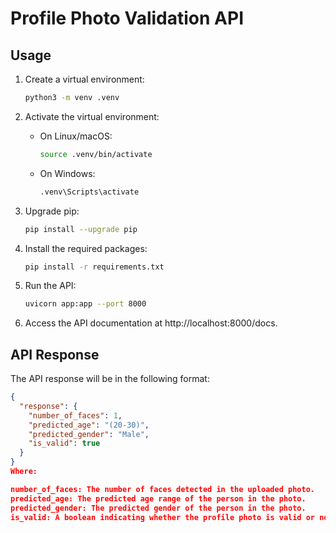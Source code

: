 # Profile Photo Validation API

## Usage

1. Create a virtual environment:

    ```bash
    python3 -m venv .venv
    ```

2. Activate the virtual environment:

    - On Linux/macOS:

        ```bash
        source .venv/bin/activate
        ```

    - On Windows:

        ```bash
        .venv\Scripts\activate
        ```

3. Upgrade pip:

    ```bash
    pip install --upgrade pip
    ```

4. Install the required packages:

    ```bash
    pip install -r requirements.txt
    ```

5. Run the API:

    ```bash
    uvicorn app:app --port 8000
    ```

6. Access the API documentation at http://localhost:8000/docs.

## API Response

The API response will be in the following format:

```json
{
  "response": {
    "number_of_faces": 1,
    "predicted_age": "(20-30)",
    "predicted_gender": "Male",
    "is_valid": true
  }
}
Where:

number_of_faces: The number of faces detected in the uploaded photo.
predicted_age: The predicted age range of the person in the photo.
predicted_gender: The predicted gender of the person in the photo.
is_valid: A boolean indicating whether the profile photo is valid or not.

